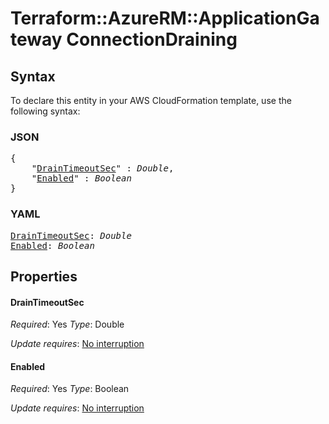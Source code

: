 # Terraform::AzureRM::ApplicationGateway ConnectionDraining

## Syntax

To declare this entity in your AWS CloudFormation template, use the following syntax:

### JSON

<pre>
{
    "<a href="#draintimeoutsec" title="DrainTimeoutSec">DrainTimeoutSec</a>" : <i>Double</i>,
    "<a href="#enabled" title="Enabled">Enabled</a>" : <i>Boolean</i>
}
</pre>

### YAML

<pre>
<a href="#draintimeoutsec" title="DrainTimeoutSec">DrainTimeoutSec</a>: <i>Double</i>
<a href="#enabled" title="Enabled">Enabled</a>: <i>Boolean</i>
</pre>

## Properties

#### DrainTimeoutSec

_Required_: Yes
_Type_: Double

_Update requires_: [No interruption](https://docs.aws.amazon.com/AWSCloudFormation/latest/UserGuide/using-cfn-updating-stacks-update-behaviors.html#update-no-interrupt)

#### Enabled

_Required_: Yes
_Type_: Boolean

_Update requires_: [No interruption](https://docs.aws.amazon.com/AWSCloudFormation/latest/UserGuide/using-cfn-updating-stacks-update-behaviors.html#update-no-interrupt)


